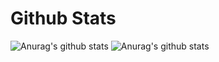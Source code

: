# Github Stats
![Anurag's github stats](https://github-readme-stats.vercel.app/api?username=daveslosttt&count_private=true)
![Anurag's github stats](https://github-readme-stats.vercel.app/api/top-langs/?username=daveslosttt&layout=compact&count_private=true)
